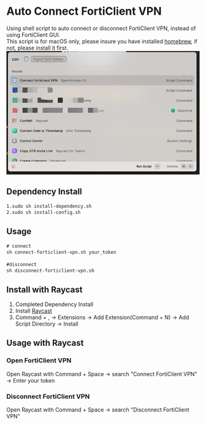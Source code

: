 # Auto Connect FortiClient VPN
Using shell script to auto connect or disconnect FortiClient VPN, instead of using FortiClient GUI.\
This script is for macOS only, please insure you have installed [homebrew](https://brew.sh/), if not, please install it first.
![Streamlit Date Picker](https://github.com/imdreamer2018/auto-forticlient-vpn/blob/master/images/readme.jpg)

## Dependency Install
```shell
1.sudo sh install-dependency.sh
2.sudo sh install-config.sh
```
## Usage
```shell
# connect
sh connect-forticlient-vpn.sh your_token

#disconnect
sh disconnect-forticlient-vpn.sh
```

## Install with Raycast
1. Completed Dependency Install
2. Install [Raycast](https://raycast.com/)
3. Command + , -> Extensions -> Add Extension(Command + N) -> Add Script Directory -> Install

## Usage with Raycast
### Open FortiClient VPN
Open Raycast with Command + Space -> search "Connect FortiClient VPN" -> Enter your token 
### Disconnect FortiClient VPN
Open Raycast with Command + Space -> search "Disconnect FortiClient VPN"